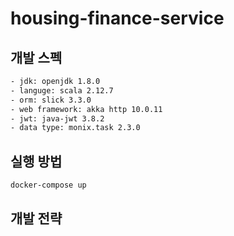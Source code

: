 # housing-finance-service

## 개발 스펙

```sh
- jdk: openjdk 1.8.0
- languge: scala 2.12.7
- orm: slick 3.3.0
- web framework: akka http 10.0.11
- jwt: java-jwt 3.8.2
- data type: monix.task 2.3.0
```

## 실행 방법

```sh
docker-compose up
```


## 개발 전략


